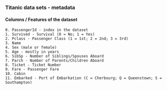 ### Titanic data sets - metadata

#### Columns / Features of the dataset

```
0. PassengerId - index in the dataset
1. Survived - Survival (0 = No; 1 = Yes)
2. Pclass - Passenger Class (1 = 1st; 2 = 2nd; 3 = 3rd)
3. Name
4. Sex (male or female)
5. Age - mostly in years
6. SibSp - Number of Siblings/Spouses Aboard
7. Parch - Number of Parents/Children Aboard
8. Ticket - Ticket Number
9. Fare - Passenger Fare
10. Cabin
11. Embarked - Port of Embarkation (C = Cherbourg; Q = Queenstown; S = Southampton)
```